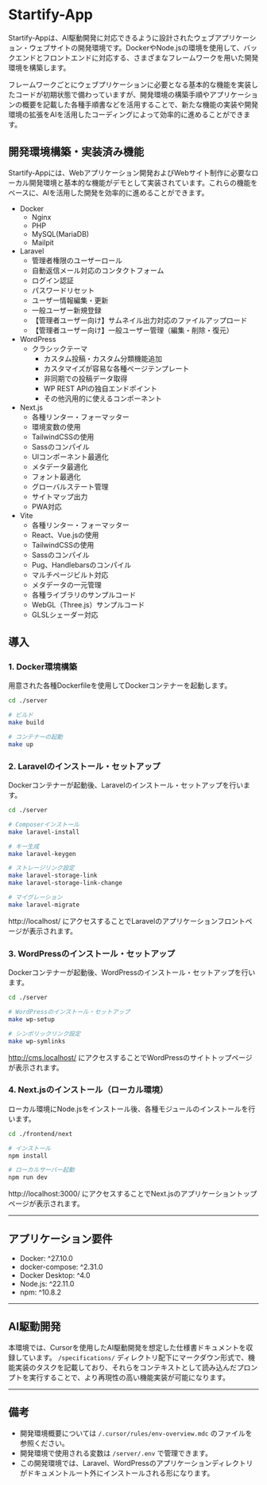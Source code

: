 # Startify-App

Startify-Appは、AI駆動開発に対応できるように設計されたウェブアプリケーション・ウェブサイトの開発環境です。DockerやNode.jsの環境を使用して、バックエンドとフロントエンドに対応する、さまざまなフレームワークを用いた開発環境を構築します。

フレームワークごとにウェブプリケーションに必要となる基本的な機能を実装したコードが初期状態で備わっていますが、開発環境の構築手順やアプリケーションの概要を記載した各種手順書などを活用することで、新たな機能の実装や開発環境の拡張をAIを活用したコーディングによって効率的に進めることができます。

## 開発環境構築・実装済み機能

Startify-Appには、Webアプリケーション開発およびWebサイト制作に必要なローカル開発環境と基本的な機能がデモとして実装されています。これらの機能をベースに、AIを活用した開発を効率的に進めることができます。

- Docker
  - Nginx
  - PHP
  - MySQL(MariaDB)
  - Mailpit
- Laravel
  - 管理者権限のユーザーロール
  - 自動返信メール対応のコンタクトフォーム
  - ログイン認証
  - パスワードリセット
  - ユーザー情報編集・更新
  - 一般ユーザー新規登録
  - 【管理者ユーザー向け】サムネイル出力対応のファイルアップロード
  - 【管理者ユーザー向け】一般ユーザー管理（編集・削除・復元）
- WordPress
  - クラシックテーマ
    - カスタム投稿・カスタム分類機能追加
    - カスタマイズが容易な各種ページテンプレート
    - 非同期での投稿データ取得
    - WP REST APIの独自エンドポイント
    - その他汎用的に使えるコンポーネント
- Next.js
  - 各種リンター・フォーマッター
  - 環境変数の使用
  - TailwindCSSの使用
  - Sassのコンパイル
  - UIコンポーネント最適化
  - メタデータ最適化
  - フォント最適化
  - グローバルステート管理
  - サイトマップ出力
  - PWA対応
- Vite
  - 各種リンター・フォーマッター
  - React、Vue.jsの使用
  - TailwindCSSの使用
  - Sassのコンパイル
  - Pug、Handlebarsのコンパイル
  - マルチページビルト対応
  - メタデータの一元管理
  - 各種ライブラリのサンプルコード
  - WebGL（Three.js）サンプルコード
  - GLSLシェーダー対応

## 導入

### 1. Docker環境構築

用意された各種Dockerfileを使用してDockerコンテナーを起動します。

```bash
cd ./server

# ビルド
make build

# コンテナーの起動
make up
```

### 2. Laravelのインストール・セットアップ

Dockerコンテナーが起動後、Laravelのインストール・セットアップを行います。

```bash
cd ./server

# Composerインストール
make laravel-install

# キー生成
make laravel-keygen

# ストレージリンク設定
make laravel-storage-link
make laravel-storage-link-change

# マイグレーション
make laravel-migrate
```

http://localhost/ にアクセスすることでLaravelのアプリケーションフロントページが表示されます。

### 3. WordPressのインストール・セットアップ

Dockerコンテナーが起動後、WordPressのインストール・セットアップを行います。

```bash
cd ./server

# WordPressのインストール・セットアップ
make wp-setup

# シンボリックリンク設定
make wp-symlinks
```

http://cms.localhost/ にアクセスすることでWordPressのサイトトップページが表示されます。

### 4. Next.jsのインストール（ローカル環境）

ローカル環境にNode.jsをインストール後、各種モジュールのインストールを行います。

```bash
cd ./frontend/next

# インストール
npm install

# ローカルサーバー起動
npm run dev
```

http://localhost:3000/ にアクセスすることでNext.jsのアプリケーショントップページが表示されます。

---

## アプリケーション要件

- Docker: ^27.10.0
- docker-compose: ^2.31.0
- Docker Desktop: ^4.0
- Node.js: ^22.11.0
- npm: ^10.8.2

---

## AI駆動開発

本環境では、Cursorを使用したAI駆動開発を想定した仕様書ドキュメントを収録しています。 `/specifications/` ディレクトリ配下にマークダウン形式で、機能実装のタスクを記載しており、それらをコンテキストとして読み込んだプロンプトを実行することで、より再現性の高い機能実装が可能になります。

---

## 備考

- 開発環境概要については `/.cursor/rules/env-overview.mdc` のファイルを参照ください。
- 開発環境で使用される変数は `/server/.env` で管理できます。
- この開発環境では、Laravel、WordPressのアプリケーションディレクトリがドキュメントルート外にインストールされる形になります。
